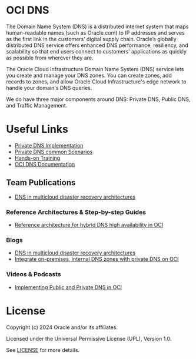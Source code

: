 # OCI DNS

The Domain Name System (DNS) is a distributed internet system that maps human-readable names (such as Oracle.com) to IP addresses and serves as the first link in the customers’ digital supply chain. Oracle’s globally distributed DNS service offers enhanced DNS performance, resiliency, and scalability so that end users connect to customers’ applications as quickly as possible from wherever they are.

The Oracle Cloud Infrastructure Domain Name System (DNS) service lets you create and manage your DNS zones. You can create zones, add records to zones, and allow Oracle Cloud Infrastructure's edge network to handle your domain's DNS queries. 

We do have three major components around DNS: Private DNS, Public DNS, and Traffic Management.


 
# Useful Links

- [Private DNS Implementation](https://www.ateam-oracle.com/post/private-dns-implementation)
- [Private DNS common Scenarios](https://www.ateam-oracle.com/post/oci-private-dns---common-scenarios)
- [Hands-on Training](https://oracle.github.io/learning-library/oci-library/oci-hol/oci-private-dns/workshops/freetier/?lab=intro)
- [OCI DNS Documentation](https://www.oracle.com/cloud/networking/dns/)

## Team Publications
- [DNS in multicloud disaster recovery architectures](#blogs)

### Reference Architectures & Step-by-step Guides
- [Reference architecture for hybrid DNS high availability in OCI](https://blogs.oracle.com/cloud-infrastructure/post/oci-hybrid-dns-high-availability)

### Blogs
 
- [DNS in multicloud disaster recovery architectures](https://blogs.oracle.com/cloud-infrastructure/post/dns-in-multicloud-disaster-recovery-architectures)
- [Integrate on-premises, internal DNS zones with private DNS on OCI](https://blogs.oracle.com/cloud-infrastructure/post/integrate-internal-dns-lan-private-dns-oci)

### Videos & Podcasts

- [Implementing Public and Private DNS in OCI](https://www.youtube.com/watch?v=AjA-HagCye8)

# License

Copyright (c) 2024 Oracle and/or its affiliates.

Licensed under the Universal Permissive License (UPL), Version 1.0.

See [LICENSE](https://github.com/oracle-devrel/technology-engineering/blob/main/LICENSE) for more details.
